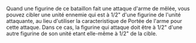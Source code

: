 Quand une figurine de ce bataillon fait une attaque d'arme de mêlée, vous pouvez cibler une unité ennemie qui est à 1/2" d'une figurine de l'unité attaquante, au lieu d'utiliser la caracteristique de Portée de l'arme pour cette attaque. Dans ce cas, la figurine qui attaque doit être à 1/2" d'une autre figurine de son unité etant elle-même à 1/2" de la cible.